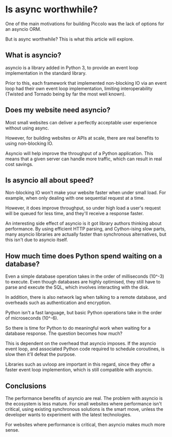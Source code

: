 # Is async worthwhile?

One of the main motivations for building Piccolo was the lack of options for an asyncio ORM.

But is async worthwhile? This is what this article will explore.

## What is asyncio?

asyncio is a library added in Python 3, to provide an event loop implementation in the standard library.

Prior to this, each framework that implemented non-blocking IO via an event loop had their own event loop implementation, limiting interoperability (Twisted and Tornado being by far the most well known).

## Does my website need asyncio?

Most small websites can deliver a perfectly acceptable user experience without using async.

However, for building websites or APIs at scale, there are real benefits to using non-blocking IO.

Asyncio will help improve the throughput of a Python application. This means that a given server can handle more traffic, which can result in real cost savings.

## Is asyncio all about speed?

Non-blocking IO won't make your website faster when under small load. For example, when only dealing with one sequential request at a time.

However, it does improve throughput, so under high load a user's request will be queued for less time, and they'll receive a response faster.

An interesting side effect of asyncio is it got library authors thinking about performance. By using efficient HTTP parsing, and Cython-ising slow parts, many asyncio libraries are actually faster than synchronous alternatives, but this isn't due to asyncio itself.

## How much time does Python spend waiting on a database?

Even a simple database operation takes in the order of milliseconds (10^-3) to execute. Even though databases are highly optimised, they still have to parse and execute the SQL, which involves interacting with the disk.

In addition, there is also network lag when talking to a remote database, and overheads such as authentication and encryption.

Python isn't a fast language, but basic Python operations take in the order of microseconds (10^-6).

So there is time for Python to do meaningful work when waiting for a database response. The question becomes how much?

This is dependent on the overhead that asyncio imposes. If the asyncio event loop, and associated Python code required to schedule coroutines, is slow then it'll defeat the purpose.

Libraries such as uvloop are important in this regard, since they offer a faster event loop implemention, which is still compatible with asyncio.

## Conclusions

The performance benefits of asyncio are real. The problem with asyncio is the ecosystem is less mature. For small websites where performance isn't critical, using existing synchronous solutions is the smart move, unless the developer wants to experiment with the latest technologies.

For websites where performance is critical, then asyncio makes much more sense.
